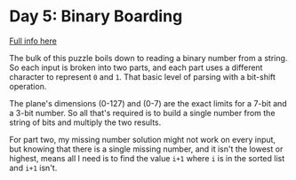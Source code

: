 # Day 5: Binary Boarding

[Full info here](https://adventofcode.com/2020/day/5)

The bulk of this puzzle boils down to reading a binary number from a string.
So each input is broken into two parts, and each part uses a different character
to represent `0` and `1`. That basic level of parsing with a bit-shift operation.

The plane's dimensions (0-127) and (0-7) are the exact limits for a 7-bit and a
3-bit number. So all that's required is to build a single number from the string
of bits and multiply the two results.

For part two, my missing number solution might not work on every input, but knowing
that there is a single missing number, and it isn't the lowest or highest, means
all I need is to find the value `i+1` where `i` is in the sorted list and `i+1`
isn't.

